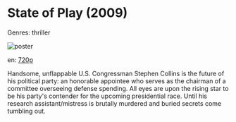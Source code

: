 # State of Play (2009)

Genres: thriller

![poster](http://image.tmdb.org/t/p/w500/lH5rHsUM7Umo9xyyjPguK5kTXKd.jpg)

en:
  [720p](magnet:?xt=urn:btih:7462F53720C78E0C07080415175AFCDAE083D8BF&tr=udp://glotorrents.pw:6969/announce&tr=udp://tracker.opentrackr.org:1337/announce&tr=udp://torrent.gresille.org:80/announce&tr=udp://tracker.openbittorrent.com:80&tr=udp://tracker.coppersurfer.tk:6969&tr=udp://tracker.leechers-paradise.org:6969&tr=udp://p4p.arenabg.ch:1337&tr=udp://tracker.internetwarriors.net:1337)
  


Handsome, unflappable U.S. Congressman Stephen Collins is the future of his political party: an honorable appointee who serves as the chairman of a committee overseeing defense spending. All eyes are upon the rising star to be his party's contender for the upcoming presidential race. Until his research assistant/mistress is brutally murdered and buried secrets come tumbling out.